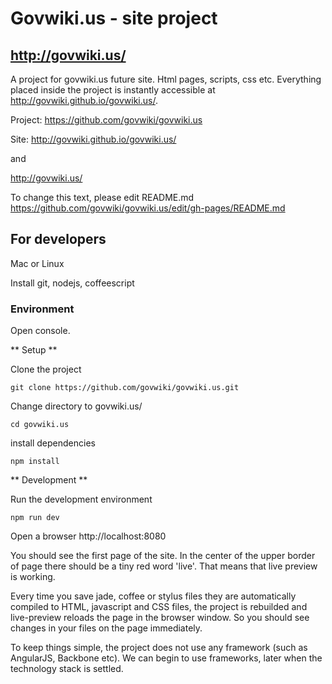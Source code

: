 # Govwiki.us -  site project
## http://govwiki.us/


A project for  govwiki.us future site. Html pages, scripts, css etc.
Everything placed inside the project  is instantly accessible at http://govwiki.github.io/govwiki.us/. 

Project: https://github.com/govwiki/govwiki.us

Site: http://govwiki.github.io/govwiki.us/

and

http://govwiki.us/

To change this text, please edit README.md   <br>
https://github.com/govwiki/govwiki.us/edit/gh-pages/README.md

## For developers

Mac or Linux

Install git, nodejs, coffeescript

### Environment

Open console.


** Setup **

Clone the project

`git clone https://github.com/govwiki/govwiki.us.git`

Change directory to govwiki.us/

`cd govwiki.us`

install dependencies

`npm install`


** Development **

Run the development environment

`npm run dev`

Open a browser http://localhost:8080

You should see the first page of the site. 
In the center of the upper border of page there should be a tiny red word 'live'. 
That means that live preview is working.


Every time you save jade, coffee or stylus files they are automatically compiled 
to HTML, javascript and CSS files, the project is rebuilded and live-preview reloads 
the page in the browser window. So you should see changes in your files on the page immediately.

To keep things simple, the project does not use any framework (such as AngularJS, Backbone etc).
We can begin to use frameworks, later when the technology stack is settled.












